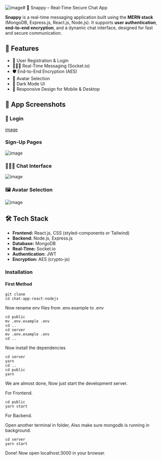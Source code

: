 ![image](https://github.com/user-attachments/assets/f8a971ff-4790-4bda-9c4f-d932d79ffa9f)# 💬 Snappy – Real-Time Secure Chat App

**Snappy** is a real-time messaging application built using the **MERN stack** (MongoDB, Express.js, React.js, Node.js). It supports **user authentication**, **end-to-end encryption**, and a dynamic chat interface, designed for fast and secure communication.

## 🚀 Features

- 🔐 User Registration & Login
- 🧑‍🤝‍🧑 Real-Time Messaging (Socket.io)
- 🛡️ End-to-End Encryption (AES)
- 👤 Avatar Selection
- 🌙 Dark Mode UI
- 📱 Responsive Design for Mobile & Desktop

## 📸 App Screenshots

### 🔐 Login
[image](https://github.com/user-attachments/assets/88463065-418c-4a03-9c0c-63770ec46134)

### Sign-Up Pages
![image](https://github.com/user-attachments/assets/b14eb3a7-841d-44c6-8f80-10bdc6b6fcd3)


### 🧑‍🤝‍🧑 Chat Interface
![image](https://github.com/user-attachments/assets/303872c9-7338-47fb-9b24-6eef6844e196)


### 🖼️ Avatar Selection
![image](https://github.com/user-attachments/assets/3a7d705d-df67-47a6-bade-eabdf20a7bdf)


## 🛠️ Tech Stack

- **Frontend:** React.js, CSS (styled-components or Tailwind)
- **Backend:** Node.js, Express.js
- **Database:** MongoDB
- **Real-Time:** Socket.io
- **Authentication:** JWT
- **Encryption:** AES (crypto-js)

### Installation

#### First Method
```shell
git clone 
cd chat-app-react-nodejs
```
Now rename env files from .env.example to .env
```shell
cd public
mv .env.example .env
cd ..
cd server
mv .env.example .env
cd ..
```

Now install the dependencies
```shell
cd server
yarn
cd ..
cd public
yarn
```
We are almost done, Now just start the development server.

For Frontend.
```shell
cd public
yarn start
```
For Backend.

Open another terminal in folder, Also make sure mongodb is running in background.
```shell
cd server
yarn start
```
Done! Now open localhost:3000 in your browser.





